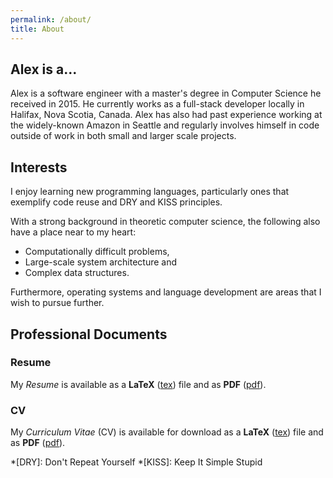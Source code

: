 ```yaml
---
permalink: /about/
title: About
---
```


## Alex is a...

Alex is a software engineer with a master's degree in Computer Science he received in 2015. He currently works as a full-stack developer locally in Halifax, Nova Scotia, Canada. Alex has also had past experience working at the widely-known Amazon in Seattle and regularly involves himself in code outside of work in both small and larger scale projects.

## Interests

I enjoy learning new programming languages, particularly ones that exemplify code reuse and DRY and KISS principles.

With a strong background in theoretic computer science, the following also have a place near to my heart:

  - Computationally difficult problems,
  - Large-scale system architecture and
  - Complex data structures.

Furthermore, operating systems and language development are areas that I wish to pursue further.

## Professional Documents

### Resume

My *Resume* is available as a **LaTeX** ([tex](docs/resume.tex)) file and as **PDF** ([pdf](docs/resume.pdf)).

### CV

My *Curriculum Vitae* (CV) is available for download as a **LaTeX** ([tex](docs/cv.tex)) file and as **PDF** ([pdf](docs/cv.pdf)).

*[DRY]: Don't Repeat Yourself
*[KISS]: Keep It Simple Stupid